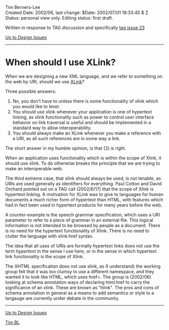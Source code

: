 Tim Berners-Lee  
Created Date: 2002/06, last change: $Date: 2002/07/01 18:33:45 $ Z  
Status: personal view only. Editing status: first draft.

Written in response to TAG discussion and specifically [tag issue
23](http://www.w3.org/2001/tag/ilist#xlinkScope-23)

[Up to Design Issues](https://www.w3.org/DesignIssues/./)

* * *

#  When should I use XLink?

When we are designing a new XML language, and we refer to something on the web
by URI, should we use [XLink](https://www.w3.org/DesignIssues/)?

Three possible answers:

  1. No, you don't have to unless there is some functionality of xlink which you would like to lever. 
  2. You should use xlink whenever your application is one of hypertext linking, as xlink functionality such as power to control user interface behavior on link traversal is useful and should be implemented in a standard way to allow interoperability. 
  3. You should always make an XLink whenever you make a reference with a URI, as all such references are in some way a link. 

The short answer in my humble opinion, is that (2) is right.

When an application uses functionality which is within the scope of Xlink, it
should use xlink. To do otherwise breaks the principle that we are trying to
make an interoperable web.

The third extreme case, that xlink should always be used, is not tenable, as
URIs are used generally as identifiers for everything. Paul Cotton and David
Orchard pointed out on a TAG call (2002/6/17) that the scope of Xlink is
hypertext linking. A motivation for XLink was to give to languages for human
documents a much richer form of hypertext than HTML, with features which had
in fact been used in hypertext products for many years before the web.

A counter-example is the speech grammar specification, which uses a URI
parameter to refer to a piece of grammar in an external file. This logical
information is not intended to be browsed by people as a document. There is no
need for the hypertext functionality of Xlink. There is no need to clutter the
language with xlink:href syntax.

The idea that all uses of URIs are formally hypertext links does not use the
term _hypertext_ in the sense I use here, or in the sense in which hypertext
link functionality is the scope of Xlink.

The XHTML specification does not use xlink, as (I understand) the working
group felt that it was too clumsy to use a different namespace, and they
wanted it to look like HTML, which uses href=. The group is (2002/06) looking
at schema annotation ways of declaring html:href to carry the significance of
an xlink. These are known as "hlink". The pros and cons of schema annotation
in general as a means to add semantics or style to a langauge are currently
under debate in the community.

* * *

[Up to Design Issues](https://www.w3.org/DesignIssues/Overview.html)

[Tim BL](https://www.w3.org/People/Berners-Lee)

